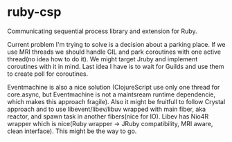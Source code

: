 # ruby-csp
Communicating sequential process library and extension for Ruby.

Current problem I'm trying to solve is a decision about a parking place. If we use MRI threads we should handle GIL and park coroutines with one active thread(no idea how to do it). We might target Jruby and implement coroutines with it in mind. Last idea I have is to wait for Guilds and use them to create poll for coroutines.

Eventmachine is also a nice solution (ClojureScript use only one thread for core.async, but Eventmachine is not a maintsream runtime dependencie, which makes this approach fragile). Also it might be fruitfull to follow Crystal approach and to use libevent/libev/libuv wrapped with main fiber, aka reactor, and spawn task in another fibers(nice for IO). Libev has Nio4R wrapper which is nice(Ruby wrapper -> JRuby compatibility, MRI aware, clean interface). This might be the way to go.
